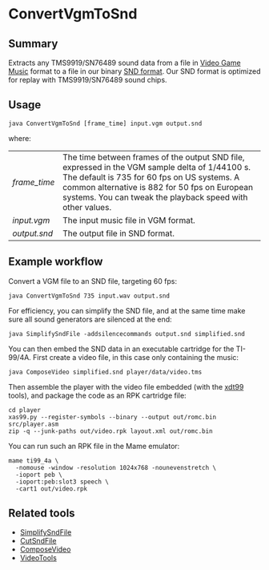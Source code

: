 # ConvertVgmToSnd

## Summary

Extracts any TMS9919/SN76489 sound data from a file in [Video Game
Music](https://vgmrips.net/wiki/VGM_Specification) format to a file in our
binary [SND format](SndFileFormat.md). Our SND format is optimized for replay
with TMS9919/SN76489 sound chips.

## Usage

    java ConvertVgmToSnd [frame_time] input.vgm output.snd

where:

|               |                                                                                                                                                                                                                                                              |
|---------------|--------------------------------------------------------------------------------------------------------------------------------------------------------------------------------------------------------------------------------------------------------------|
| _frame_time_  | The time between frames of the output SND file, expressed in the VGM sample delta of 1/44100 s. The default is 735 for 60 fps on US systems. A common alternative is 882 for 50 fps on European systems. You can tweak the playback speed with other values. |
| _input.vgm_   | The input music file in VGM format.                                                                                                                                                                                                                          |
| _output.snd_  | The output file in SND format.                                                                                                                                                                                                                               |

## Example workflow

Convert a VGM file to an SND file, targeting 60 fps:

    java ConvertVgmToSnd 735 input.wav output.snd

For efficiency, you can simplify the SND file, and at the same time make sure 
all sound generators are silenced at the end:

    java SimplifySndFile -addsilencecommands output.snd simplified.snd

You can then embed the SND data in an executable cartridge for the TI-99/4A.
First create a video file, in this case only containing the music:

    java ComposeVideo simplified.snd player/data/video.tms
    
Then assemble the player with the video file embedded (with the
[xdt99](https://github.com/endlos99/xdt99) tools), and package the code as an
RPK cartridge file:

    cd player
    xas99.py --register-symbols --binary --output out/romc.bin src/player.asm
    zip -q --junk-paths out/video.rpk layout.xml out/romc.bin

You can run such an RPK file in the Mame emulator:

    mame ti99_4a \
      -nomouse -window -resolution 1024x768 -nounevenstretch \
      -ioport peb \
      -ioport:peb:slot3 speech \
      -cart1 out/video.rpk

## Related tools

* [SimplifySndFile](SimplifySndFile.md)
* [CutSndFile](CutSndFile.md)
* [ComposeVideo](ComposeVideo.md)
* [VideoTools](../README.md)
